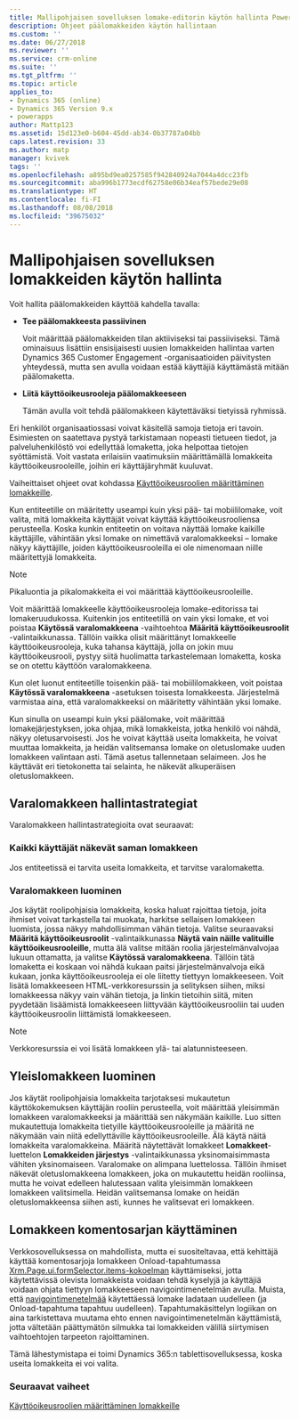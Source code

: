 ```yaml
---
title: Mallipohjaisen sovelluksen lomake-editorin käytön hallinta PowerAppsissa | MicrosoftDocs
description: Ohjeet päälomakkeiden käytön hallintaan
ms.custom: ''
ms.date: 06/27/2018
ms.reviewer: ''
ms.service: crm-online
ms.suite: ''
ms.tgt_pltfrm: ''
ms.topic: article
applies_to:
- Dynamics 365 (online)
- Dynamics 365 Version 9.x
- powerapps
author: Mattp123
ms.assetid: 15d123e0-b604-45dd-ab34-0b37787a04bb
caps.latest.revision: 33
ms.author: matp
manager: kvivek
tags: ''
ms.openlocfilehash: a895bd9ea0257585f942840924a7044a4dcc23fb
ms.sourcegitcommit: aba996b1773ecdf62758e06b34eaf57bede29e08
ms.translationtype: HT
ms.contentlocale: fi-FI
ms.lasthandoff: 08/08/2018
ms.locfileid: "39675032"
---
```

# <a name="control-access-to-model-driven-app-forms"></a>Mallipohjaisen sovelluksen lomakkeiden käytön hallinta

 Voit hallita päälomakkeiden käyttöä kahdella tavalla:  
  
- **Tee päälomakkeesta passiivinen**  
  
     Voit määrittää päälomakkeiden tilan aktiiviseksi tai passiiviseksi. Tämä ominaisuus lisättiin ensisijaisesti uusien lomakkeiden hallintaa varten Dynamics 365 Customer Engagement -organisaatioiden päivitysten yhteydessä, mutta sen avulla voidaan estää käyttäjiä käyttämästä mitään päälomaketta.   
  
- **Liitä käyttöoikeusrooleja päälomakkeeseen**  
  
     Tämän avulla voit tehdä päälomakkeen käytettäväksi tietyissä ryhmissä.  
  
 Eri henkilöt organisaatiossasi voivat käsitellä samoja tietoja eri tavoin. Esimiesten on saatettava pystyä tarkistamaan nopeasti tietueen tiedot, ja palveluhenkilöstö voi edellyttää lomaketta, joka helpottaa tietojen syöttämistä. Voit vastata erilaisiin vaatimuksiin määrittämällä lomakkeita käyttöoikeusrooleille, joihin eri käyttäjäryhmät kuuluvat.  
  
 Vaiheittaiset ohjeet ovat kohdassa [Käyttöoikeusroolien määrittäminen lomakkeille](https://docs.microsoft.com/dynamics365/customer-engagement/admin/assign-security-roles-form).  
  
 Kun entiteetille on määritetty useampi kuin yksi pää- tai mobiililomake, voit valita, mitä lomakkeita käyttäjät voivat käyttää käyttöoikeusrooliensa perusteella. Koska kunkin entiteetin on voitava näyttää lomake kaikille käyttäjille, vähintään yksi lomake on nimettävä varalomakkeeksi – lomake näkyy käyttäjille, joiden käyttöoikeusrooleilla ei ole nimenomaan niille määritettyjä lomakkeita.  
  
> [!NOTE]
>  Pikaluontia ja pikalomakkeita ei voi määrittää käyttöoikeusrooleille.  
  
 Voit määrittää lomakkeelle käyttöoikeusrooleja lomake-editorissa tai lomakeruudukossa. Kuitenkin jos entiteetillä on vain yksi lomake, et voi poistaa **Käytössä varalomakkeena** -vaihtoehtoa **Määritä käyttöoikeusroolit** -valintaikkunassa. Tällöin vaikka olisit määrittänyt lomakkeelle käyttöoikeusrooleja, kuka tahansa käyttäjä, jolla on jokin muu käyttöoikeusrooli, pystyy siitä huolimatta tarkastelemaan lomaketta, koska se on otettu käyttöön varalomakkeena.  
  
 Kun olet luonut entiteetille toisenkin pää- tai mobiililomakkeen, voit poistaa **Käytössä varalomakkeena** -asetuksen toisesta lomakkeesta. Järjestelmä varmistaa aina, että varalomakkeeksi on määritetty vähintään yksi lomake.  
  
 Kun sinulla on useampi kuin yksi päälomake, voit määrittää lomakejärjestyksen, joka ohjaa, mikä lomakkeista, jotka henkilö voi nähdä, näkyy oletusarvoisesti. Jos he voivat käyttää useita lomakkeita, he voivat muuttaa lomakkeita, ja heidän valitsemansa lomake on oletuslomake uuden lomakkeen valintaan asti. Tämä asetus tallennetaan selaimeen. Jos he käyttävät eri tietokonetta tai selainta, he näkevät alkuperäisen oletuslomakkeen.  
  
## <a name="strategies-to-manage-the-fallback-form"></a>Varalomakkeen hallintastrategiat  
 Varalomakkeen hallintastrategioita ovat seuraavat:  
  
<a name="BKMK_DoNotUseMultipleForms"></a>   
### <a name="all-users-view-the-same-form"></a>Kaikki käyttäjät näkevät saman lomakkeen  
 Jos entiteetissä ei tarvita useita lomakkeita, et tarvitse varalomaketta.  
  
<a name="BKMK_Contingecyform"></a>   
### <a name="create-a-contingency-form"></a>Varalomakkeen luominen  
 Jos käytät roolipohjaisia lomakkeita, koska haluat rajoittaa tietoja, joita ihmiset voivat tarkastella tai muokata, harkitse sellaisen lomakkeen luomista, jossa näkyy mahdollisimman vähän tietoja. Valitse seuraavaksi **Määritä käyttöoikeusroolit** -valintaikkunassa **Näytä vain näille valituille käyttöoikeusrooleille**, mutta älä valitse mitään roolia järjestelmänvalvojaa lukuun ottamatta, ja valitse **Käytössä varalomakkeena**. Tällöin tätä lomaketta ei koskaan voi nähdä kukaan paitsi järjestelmänvalvoja eikä kukaan, jonka käyttöoikeusrooleja ei ole liitetty tiettyyn lomakkeeseen. Voit lisätä lomakkeeseen HTML-verkkoresurssin ja selityksen siihen, miksi lomakkeessa näkyy vain vähän tietoja, ja linkin tietoihin siitä, miten pyydetään lisäämistä lomakkeeseen liittyvään käyttöoikeusrooliin tai uuden käyttöoikeusroolin liittämistä lomakkeeseen.  
  
> [!NOTE]
>  Verkkoresurssia ei voi lisätä lomakkeen ylä- tai alatunnisteeseen.  
  
<a name="BKMK_CreateGenericForm"></a>   
## <a name="create-a-generic-form"></a>Yleislomakkeen luominen  
 Jos käytät roolipohjaisia lomakkeita tarjotaksesi mukautetun käyttökokemuksen käyttäjän rooliin perusteella, voit määrittää yleisimmän lomakkeen varalomakkeeksi ja määrittää sen näkymään kaikille. Luo sitten mukautettuja lomakkeita tietyille käyttöoikeusrooleille ja määritä ne näkymään vain niitä edellyttäville käyttöoikeusrooleille. Älä käytä näitä lomakkeita varalomakkeina. Määritä näytettävät lomakkeet **Lomakkeet**-luettelon **Lomakkeiden järjestys** -valintaikkunassa yksinomaisimmasta vähiten yksinomaiseen. Varalomake on alimpana luettelossa. Tällöin ihmiset näkevät oletuslomakkeena lomakkeen, joka on mukautettu heidän rooliinsa, mutta he voivat edelleen halutessaan valita yleisimmän lomakkeen lomakkeen valitsimella. Heidän valitsemansa lomake on heidän oletuslomakkeensa siihen asti, kunnes he valitsevat eri lomakkeen.  
  
<a name="BKMK_UseFormScripting"></a>   
## <a name="use-form-scripting"></a>Lomakkeen komentosarjan käyttäminen  

 Verkkosovelluksessa on mahdollista, mutta ei suositeltavaa, että kehittäjä käyttää komentosarjoja lomakkeen Onload-tapahtumassa [Xrm.Page.ui.formSelector.items-kokoelman](http://go.microsoft.com/fwlink/p/?LinkID=513300) käyttämiseksi, jotta käytettävissä olevista lomakkeista voidaan tehdä kyselyjä ja käyttäjiä voidaan ohjata tiettyyn lomakkeeseen navigointimenetelmän avulla. Muista, että [navigointimenetelmää](http://go.microsoft.com/fwlink/p/?LinkID=513301) käytettäessä lomake ladataan uudelleen (ja Onload-tapahtuma tapahtuu uudelleen). Tapahtumakäsittelyn logiikan on aina tarkistettava muutama ehto ennen navigointimenetelmän käyttämistä, jotta vältetään päättymätön silmukka tai lomakkeiden välillä siirtymisen vaihtoehtojen tarpeeton rajoittaminen.  
  
 Tämä lähestymistapa ei toimi Dynamics 365:n tablettisovelluksessa, koska useita lomakkeita ei voi valita.  

### <a name="next-steps"></a>Seuraavat vaiheet  

[Käyttöoikeusroolien määrittäminen lomakkeille](https://docs.microsoft.com/dynamics365/customer-engagement/admin/assign-security-roles-form)
